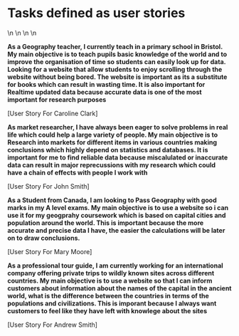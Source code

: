 # Tasks defined as user stories
\n
\n
\n
\n

**As a Geography teacher, I currently teach in a primary school in Bristol. My main objective is to teach pupils basic knowledge of the world 
and to improve the organisation of time so students can easily look up for data. Looking for a website that allow students to enjoy scrolling through the website without being bored. The website is important as its a substitute for books which can result in wasting time.
It is also important for Realtime updated data because accurate data is one of the most important for research purposes**

 [User Story For Caroline Clark]

**As market researcher, I have always been eager to solve problems in real life which could help a large variety of people. My main objective is to Research into markets for different items
in various countries making conclusions
which highly depend on statistics and
databases. It is important for me to find reliable data because miscalulated or inaccurate data can result in major reprecussions with my research which could have a chain of effects with people I work with**

[User Story For John Smith]

**As a Student from Canada, I am looking to Pass Geography with good marks in my A level exams. My main objective is to use a website so i can use it for my geogprahy coursework which is based on capital cities and population around the world. This is important because the more accurate and precise data I have, the easier the calculations will be later on to draw conclusions.** 

[User Story For Mary Moore]

**As a  professional tour guide, I am currently working for an international company offering private trips to wildly known sites across different countries. My main objective is to use a website so that I can inform customers about information about the
names of the capital in the ancient world,
what is the difference between the
countries in terms of the populations and
civilizations. This is imporant because I always want customers to feel like they have left with knowlege about the sites**

[User Story For Andrew Smith]
